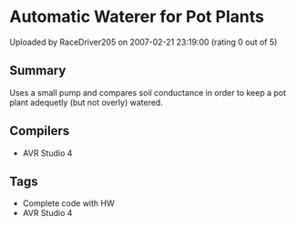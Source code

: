 # Automatic Waterer for Pot Plants

Uploaded by RaceDriver205 on 2007-02-21 23:19:00 (rating 0 out of 5)

## Summary

Uses a small pump and compares soil conductance in order to keep a pot plant adequetly (but not overly) watered.

## Compilers

- AVR Studio 4

## Tags

- Complete code with HW
- AVR Studio 4
